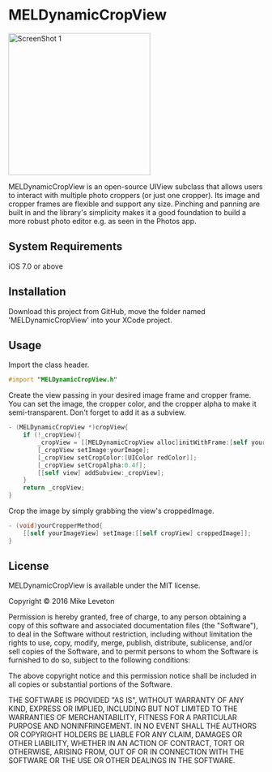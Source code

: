 # MELDynamicCropView 


<img src="https://raw.github.com/kishikawakatsumi/PEPhotoCropEditor/master/Screenshots/ss01.png" alt="ScreenShot 1" width="280px" style="width: 280px;" />


MELDynamicCropView is an open-source UIView subclass that allows users to interact with multiple photo croppers (or just one cropper). Its image and cropper frames are flexible and support any size. Pinching and panning are built in and the library's simplicity makes it a good foundation to build a more robust photo editor e.g. as seen in the Photos app.

## System Requirements
iOS 7.0 or above

## Installation

Download this project from GitHub, move the folder named 'MELDynamicCropView' into your XCode project.

## Usage

Import the class header.

``` objective-c
#import "MELDynamicCropView.h"
```

Create the view passing in your desired image frame and cropper frame. You can set the image, the cropper color, and the cropper alpha to make it semi-transparent. Don't forget to add it as a subview.

``` objective-c
- (MELDynamicCropView *)cropView{
    if (!_cropView){
        _cropView = [[MELDynamicCropView alloc]initWithFrame:[self yourImageFrame] cropFrame:[self yourCropperFrame]];
        [_cropView setImage:yourImage];
        [_cropView setCropColor:[UIColor redColor]];
        [_cropView setCropAlpha:0.4f];
        [[self view] addSubview:_cropView];
    }
    return _cropView;
}
```

Crop the image by simply grabbing the view's croppedImage.

``` objective-c
- (void)yourCropperMethod{
    [[self yourImageView] setImage:[[self cropView] croppedImage]];
}
```

## License

MELDynamicCropView is available under the MIT license.

Copyright © 2016 Mike Leveton

Permission is hereby granted, free of charge, to any person obtaining a copy of this software and associated documentation files (the "Software"), to deal in the Software without restriction, including without limitation the rights to use, copy, modify, merge, publish, distribute, sublicense, and/or sell copies of the Software, and to permit persons to whom the Software is furnished to do so, subject to the following conditions:

The above copyright notice and this permission notice shall be included in all copies or substantial portions of the Software.

THE SOFTWARE IS PROVIDED "AS IS", WITHOUT WARRANTY OF ANY KIND, EXPRESS OR IMPLIED, INCLUDING BUT NOT LIMITED TO THE WARRANTIES OF MERCHANTABILITY, FITNESS FOR A PARTICULAR PURPOSE AND NONINFRINGEMENT. IN NO EVENT SHALL THE AUTHORS OR COPYRIGHT HOLDERS BE LIABLE FOR ANY CLAIM, DAMAGES OR OTHER LIABILITY, WHETHER IN AN ACTION OF CONTRACT, TORT OR OTHERWISE, ARISING FROM, OUT OF OR IN CONNECTION WITH THE SOFTWARE OR THE USE OR OTHER DEALINGS IN THE SOFTWARE.